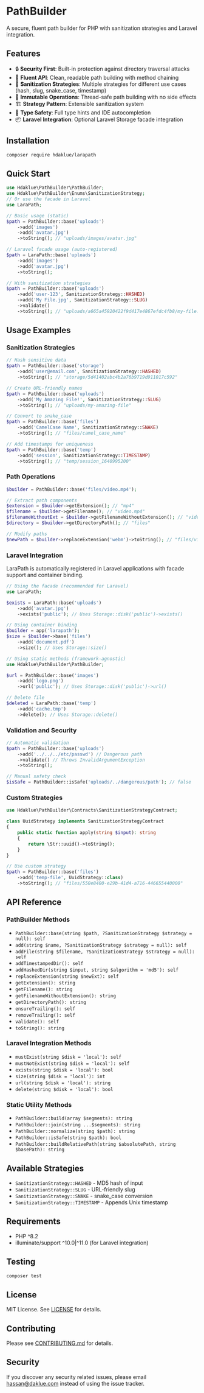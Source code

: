 # PathBuilder

A secure, fluent path builder for PHP with sanitization strategies and Laravel integration.

## Features

- 🔒 **Security First**: Built-in protection against directory traversal attacks
- 🎯 **Fluent API**: Clean, readable path building with method chaining
- 🔧 **Sanitization Strategies**: Multiple strategies for different use cases (hash, slug, snake_case, timestamp)
- 🚀 **Immutable Operations**: Thread-safe path building with no side effects
- 🏗️ **Strategy Pattern**: Extensible sanitization system
- 🎨 **Type Safety**: Full type hints and IDE autocompletion
- 📦 **Laravel Integration**: Optional Laravel Storage facade integration

## Installation

```bash
composer require hdaklue/larapath
```

## Quick Start

```php
use Hdaklue\PathBuilder\PathBuilder;
use Hdaklue\PathBuilder\Enums\SanitizationStrategy;
// Or use the facade in Laravel
use LaraPath;

// Basic usage (static)
$path = PathBuilder::base('uploads')
    ->add('images')
    ->add('avatar.jpg')
    ->toString(); // "uploads/images/avatar.jpg"

// Laravel facade usage (auto-registered)
$path = LaraPath::base('uploads')
    ->add('images') 
    ->add('avatar.jpg')
    ->toString();

// With sanitization strategies
$path = PathBuilder::base('uploads')
    ->add('user-123', SanitizationStrategy::HASHED)
    ->add('My File.jpg', SanitizationStrategy::SLUG)
    ->validate()
    ->toString(); // "uploads/a665a45920422f9d417e4867efdc4fb8/my-file.jpg"
```

## Usage Examples

### Sanitization Strategies

```php
// Hash sensitive data
$path = PathBuilder::base('storage')
    ->add('user@email.com', SanitizationStrategy::HASHED)
    ->toString(); // "storage/5d41402abc4b2a76b9719d911017c592"

// Create URL-friendly names  
$path = PathBuilder::base('uploads')
    ->add('My Amazing File!', SanitizationStrategy::SLUG)
    ->toString(); // "uploads/my-amazing-file"

// Convert to snake_case
$path = PathBuilder::base('files')
    ->add('CamelCase Name', SanitizationStrategy::SNAKE)
    ->toString(); // "files/camel_case_name"

// Add timestamps for uniqueness
$path = PathBuilder::base('temp')
    ->add('session', SanitizationStrategy::TIMESTAMP)
    ->toString(); // "temp/session_1640995200"
```

### Path Operations

```php
$builder = PathBuilder::base('files/video.mp4');

// Extract path components
$extension = $builder->getExtension(); // "mp4"
$filename = $builder->getFilename(); // "video.mp4"
$filenameWithoutExt = $builder->getFilenameWithoutExtension(); // "video"
$directory = $builder->getDirectoryPath(); // "files"

// Modify paths
$newPath = $builder->replaceExtension('webm')->toString(); // "files/video.webm"
```

### Laravel Integration

LaraPath is automatically registered in Laravel applications with facade support and container binding.

```php
// Using the facade (recommended for Laravel)
use LaraPath;

$exists = LaraPath::base('uploads')
    ->add('avatar.jpg')
    ->exists('public'); // Uses Storage::disk('public')->exists()

// Using container binding
$builder = app('larapath');
$size = $builder->base('files')
    ->add('document.pdf')
    ->size(); // Uses Storage::size()

// Using static methods (framework-agnostic)
use Hdaklue\PathBuilder\PathBuilder;

$url = PathBuilder::base('images')
    ->add('logo.png')
    ->url('public'); // Uses Storage::disk('public')->url()

// Delete file
$deleted = LaraPath::base('temp')
    ->add('cache.tmp')
    ->delete(); // Uses Storage::delete()
```

### Validation and Security

```php
// Automatic validation
$path = PathBuilder::base('uploads')
    ->add('../../../etc/passwd') // Dangerous path
    ->validate() // Throws InvalidArgumentException
    ->toString();

// Manual safety check
$isSafe = PathBuilder::isSafe('uploads/../dangerous/path'); // false
```

### Custom Strategies

```php
use Hdaklue\PathBuilder\Contracts\SanitizationStrategyContract;

class UuidStrategy implements SanitizationStrategyContract
{
    public static function apply(string $input): string
    {
        return \Str::uuid()->toString();
    }
}

// Use custom strategy
$path = PathBuilder::base('files')
    ->add('temp-file', UuidStrategy::class)
    ->toString(); // "files/550e8400-e29b-41d4-a716-446655440000"
```

## API Reference

### PathBuilder Methods

- `PathBuilder::base(string $path, ?SanitizationStrategy $strategy = null): self`
- `add(string $name, ?SanitizationStrategy $strategy = null): self`
- `addFile(string $filename, ?SanitizationStrategy $strategy = null): self`
- `addTimestampedDir(): self`
- `addHashedDir(string $input, string $algorithm = 'md5'): self`
- `replaceExtension(string $newExt): self`
- `getExtension(): string`
- `getFilename(): string`
- `getFilenameWithoutExtension(): string`
- `getDirectoryPath(): string`
- `ensureTrailing(): self`
- `removeTrailing(): self`
- `validate(): self`
- `toString(): string`

### Laravel Integration Methods

- `mustExist(string $disk = 'local'): self`
- `mustNotExist(string $disk = 'local'): self`
- `exists(string $disk = 'local'): bool`
- `size(string $disk = 'local'): int`
- `url(string $disk = 'local'): string`
- `delete(string $disk = 'local'): bool`

### Static Utility Methods

- `PathBuilder::build(array $segments): string`
- `PathBuilder::join(string ...$segments): string`
- `PathBuilder::normalize(string $path): string`
- `PathBuilder::isSafe(string $path): bool`
- `PathBuilder::buildRelativePath(string $absolutePath, string $basePath): string`

## Available Strategies

- `SanitizationStrategy::HASHED` - MD5 hash of input
- `SanitizationStrategy::SLUG` - URL-friendly slug
- `SanitizationStrategy::SNAKE` - snake_case conversion
- `SanitizationStrategy::TIMESTAMP` - Appends Unix timestamp

## Requirements

- PHP ^8.2
- illuminate/support ^10.0|^11.0 (for Laravel integration)

## Testing

```bash
composer test
```

## License

MIT License. See [LICENSE](LICENSE) for details.

## Contributing

Please see [CONTRIBUTING.md](CONTRIBUTING.md) for details.

## Security

If you discover any security related issues, please email hassan@daklue.com instead of using the issue tracker.